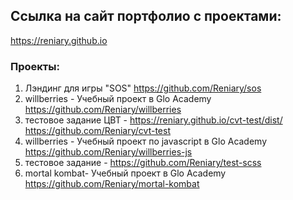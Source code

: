 ## Ссылка на сайт портфолио с проектами:
https://reniary.github.io

### Проекты:

1. Лэндинг для игры "SOS"
https://github.com/Reniary/sos
2. willberries - Учебный проект в Glo Academy
https://github.com/Reniary/willberries
3. тестовое задание ЦВТ - https://reniary.github.io/cvt-test/dist/
https://github.com/Reniary/cvt-test
4. willberries - Учебный проект по javascript в Glo Academy
https://github.com/Reniary/willberries-js
5. тестовое задание - https://github.com/Reniary/test-scss
6.  mortal kombat- Учебный проект в Glo Academy
https://github.com/Reniary/mortal-kombat
